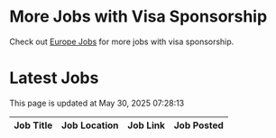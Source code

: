 # More Jobs with Visa Sponsorship

Check out [Europe Jobs](https://github.com/sureshparimi/europejobs#latest-jobs) for more jobs with visa sponsorship.

# Latest Jobs

This page is updated at May 30, 2025 07:28:13

| Job Title | Job Location | Job Link | Job Posted |
| --- | --- | --- | --- |
